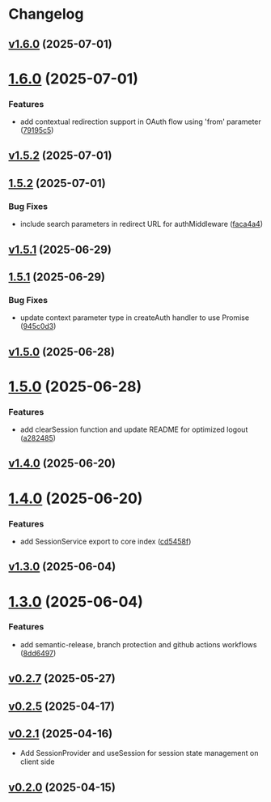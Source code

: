 # Changelog

## [v1.6.0](https://github.com/0xtiby/parse-server-nextjs/releases/tag/v1.6.0) (2025-07-01)

# [1.6.0](https://github.com/0xtiby/parse-server-nextjs/compare/v1.5.2...v1.6.0) (2025-07-01)


### Features

* add contextual redirection support in OAuth flow using 'from' parameter ([79195c5](https://github.com/0xtiby/parse-server-nextjs/commit/79195c5f9991c8b3dffe411842a241ec0c65e558))





## [v1.5.2](https://github.com/0xtiby/parse-server-nextjs/releases/tag/v1.5.2) (2025-07-01)

## [1.5.2](https://github.com/0xtiby/parse-server-nextjs/compare/v1.5.1...v1.5.2) (2025-07-01)


### Bug Fixes

* include search parameters in redirect URL for authMiddleware ([faca4a4](https://github.com/0xtiby/parse-server-nextjs/commit/faca4a40cf853b0bc905e3f37de584b8399beabd))





## [v1.5.1](https://github.com/0xtiby/parse-server-nextjs/releases/tag/v1.5.1) (2025-06-29)

## [1.5.1](https://github.com/0xtiby/parse-server-nextjs/compare/v1.5.0...v1.5.1) (2025-06-29)


### Bug Fixes

* update context parameter type in createAuth handler to use Promise ([945c0d3](https://github.com/0xtiby/parse-server-nextjs/commit/945c0d34cc37bed1911d889e4e757bf64edc6c93))





## [v1.5.0](https://github.com/0xtiby/parse-server-nextjs/releases/tag/v1.5.0) (2025-06-28)

# [1.5.0](https://github.com/0xtiby/parse-server-nextjs/compare/v1.4.0...v1.5.0) (2025-06-28)


### Features

* add clearSession function and update README for optimized logout ([a282485](https://github.com/0xtiby/parse-server-nextjs/commit/a282485de3899ae11570927c31c80653ab4a9647))





## [v1.4.0](https://github.com/0xtiby/parse-server-nextjs/releases/tag/v1.4.0) (2025-06-20)

# [1.4.0](https://github.com/0xtiby/parse-server-nextjs/compare/v1.3.0...v1.4.0) (2025-06-20)


### Features

* add SessionService export to core index ([cd5458f](https://github.com/0xtiby/parse-server-nextjs/commit/cd5458fa14865e18fbf20d560f46a78b232c2853))





## [v1.3.0](https://github.com/0xtiby/parse-server-nextjs/releases/tag/v1.3.0) (2025-06-04)

# [1.3.0](https://github.com/0xtiby/parse-server-nextjs/compare/v1.2.0...v1.3.0) (2025-06-04)


### Features

* add semantic-release, branch protection and github actions workflows ([8dd6497](https://github.com/0xtiby/parse-server-nextjs/commit/8dd6497d4bdb45b8d47a4a425ee961c56b40b98d))





## [v0.2.7](https://github.com/0xtiby/parse-server-nextjs/releases/tag/v0.2.7) (2025-05-27)



## [v0.2.5](https://github.com/0xtiby/parse-server-nextjs/releases/tag/v0.2.5) (2025-04-17)



## [v0.2.1](https://github.com/0xtiby/parse-server-nextjs/releases/tag/v0.2.1) (2025-04-16)

- Add SessionProvider and useSession for session state management on client side

## [v0.2.0](https://github.com/0xtiby/parse-server-nextjs/releases/tag/v0.2.0) (2025-04-15)



